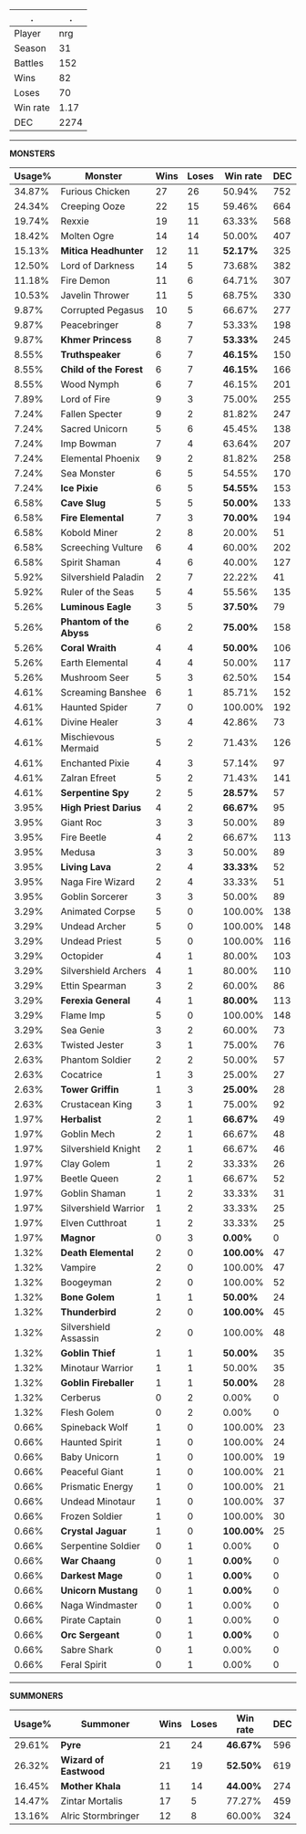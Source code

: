 .|.
|-|-
Player|nrg
Season|31
Battles|152
Wins|82
Loses|70
Win rate|1.17
DEC|2274

---
**MONSTERS**

Usage%|Monster|Wins|Loses|Win rate|DEC|
-|-|-|-|-|-|
34.87%|Furious Chicken|27|26|50.94%|752|
24.34%|Creeping Ooze|22|15|59.46%|664|
19.74%|Rexxie|19|11|63.33%|568|
18.42%|Molten Ogre|14|14|50.00%|407|
15.13%|**Mitica Headhunter**|12|11|**52.17%**|325|
12.50%|Lord of Darkness|14|5|73.68%|382|
11.18%|Fire Demon|11|6|64.71%|307|
10.53%|Javelin Thrower|11|5|68.75%|330|
9.87%|Corrupted Pegasus|10|5|66.67%|277|
9.87%|Peacebringer|8|7|53.33%|198|
9.87%|**Khmer Princess**|8|7|**53.33%**|245|
8.55%|**Truthspeaker**|6|7|**46.15%**|150|
8.55%|**Child of the Forest**|6|7|**46.15%**|166|
8.55%|Wood Nymph|6|7|46.15%|201|
7.89%|Lord of Fire|9|3|75.00%|255|
7.24%|Fallen Specter|9|2|81.82%|247|
7.24%|Sacred Unicorn|5|6|45.45%|138|
7.24%|Imp Bowman|7|4|63.64%|207|
7.24%|Elemental Phoenix|9|2|81.82%|258|
7.24%|Sea Monster|6|5|54.55%|170|
7.24%|**Ice Pixie**|6|5|**54.55%**|153|
6.58%|**Cave Slug**|5|5|**50.00%**|133|
6.58%|**Fire Elemental**|7|3|**70.00%**|194|
6.58%|Kobold Miner|2|8|20.00%|51|
6.58%|Screeching Vulture|6|4|60.00%|202|
6.58%|Spirit Shaman|4|6|40.00%|127|
5.92%|Silvershield Paladin|2|7|22.22%|41|
5.92%|Ruler of the Seas|5|4|55.56%|135|
5.26%|**Luminous Eagle**|3|5|**37.50%**|79|
5.26%|**Phantom of the Abyss**|6|2|**75.00%**|158|
5.26%|**Coral Wraith**|4|4|**50.00%**|106|
5.26%|Earth Elemental|4|4|50.00%|117|
5.26%|Mushroom Seer|5|3|62.50%|154|
4.61%|Screaming Banshee|6|1|85.71%|152|
4.61%|Haunted Spider|7|0|100.00%|192|
4.61%|Divine Healer|3|4|42.86%|73|
4.61%|Mischievous Mermaid|5|2|71.43%|126|
4.61%|Enchanted Pixie|4|3|57.14%|97|
4.61%|Zalran Efreet|5|2|71.43%|141|
4.61%|**Serpentine Spy**|2|5|**28.57%**|57|
3.95%|**High Priest Darius**|4|2|**66.67%**|95|
3.95%|Giant Roc|3|3|50.00%|89|
3.95%|Fire Beetle|4|2|66.67%|113|
3.95%|Medusa|3|3|50.00%|89|
3.95%|**Living Lava**|2|4|**33.33%**|52|
3.95%|Naga Fire Wizard|2|4|33.33%|51|
3.95%|Goblin Sorcerer|3|3|50.00%|89|
3.29%|Animated Corpse|5|0|100.00%|138|
3.29%|Undead Archer|5|0|100.00%|148|
3.29%|Undead Priest|5|0|100.00%|116|
3.29%|Octopider|4|1|80.00%|103|
3.29%|Silvershield Archers|4|1|80.00%|110|
3.29%|Ettin Spearman|3|2|60.00%|86|
3.29%|**Ferexia General**|4|1|**80.00%**|113|
3.29%|Flame Imp|5|0|100.00%|148|
3.29%|Sea Genie|3|2|60.00%|73|
2.63%|Twisted Jester|3|1|75.00%|76|
2.63%|Phantom Soldier|2|2|50.00%|57|
2.63%|Cocatrice|1|3|25.00%|27|
2.63%|**Tower Griffin**|1|3|**25.00%**|28|
2.63%|Crustacean King|3|1|75.00%|92|
1.97%|**Herbalist**|2|1|**66.67%**|49|
1.97%|Goblin Mech|2|1|66.67%|48|
1.97%|Silvershield Knight|2|1|66.67%|46|
1.97%|Clay Golem|1|2|33.33%|26|
1.97%|Beetle Queen|2|1|66.67%|52|
1.97%|Goblin Shaman|1|2|33.33%|31|
1.97%|Silvershield Warrior|1|2|33.33%|25|
1.97%|Elven Cutthroat|1|2|33.33%|25|
1.97%|**Magnor**|0|3|**0.00%**|0|
1.32%|**Death Elemental**|2|0|**100.00%**|47|
1.32%|Vampire|2|0|100.00%|47|
1.32%|Boogeyman|2|0|100.00%|52|
1.32%|**Bone Golem**|1|1|**50.00%**|24|
1.32%|**Thunderbird**|2|0|**100.00%**|45|
1.32%|Silvershield Assassin|2|0|100.00%|48|
1.32%|**Goblin Thief**|1|1|**50.00%**|35|
1.32%|Minotaur Warrior|1|1|50.00%|35|
1.32%|**Goblin Fireballer**|1|1|**50.00%**|28|
1.32%|Cerberus|0|2|0.00%|0|
1.32%|Flesh Golem|0|2|0.00%|0|
0.66%|Spineback Wolf|1|0|100.00%|23|
0.66%|Haunted Spirit|1|0|100.00%|24|
0.66%|Baby Unicorn|1|0|100.00%|19|
0.66%|Peaceful Giant|1|0|100.00%|21|
0.66%|Prismatic Energy|1|0|100.00%|21|
0.66%|Undead Minotaur|1|0|100.00%|37|
0.66%|Frozen Soldier|1|0|100.00%|30|
0.66%|**Crystal Jaguar**|1|0|**100.00%**|25|
0.66%|Serpentine Soldier|0|1|0.00%|0|
0.66%|**War Chaang**|0|1|**0.00%**|0|
0.66%|**Darkest Mage**|0|1|**0.00%**|0|
0.66%|**Unicorn Mustang**|0|1|**0.00%**|0|
0.66%|Naga Windmaster|0|1|0.00%|0|
0.66%|Pirate Captain|0|1|0.00%|0|
0.66%|**Orc Sergeant**|0|1|**0.00%**|0|
0.66%|Sabre Shark|0|1|0.00%|0|
0.66%|Feral Spirit|0|1|0.00%|0|

---
**SUMMONERS**

Usage%|Summoner|Wins|Loses|Win rate|DEC|
-|-|-|-|-|-|
29.61%|**Pyre**|21|24|**46.67%**|596|
26.32%|**Wizard of Eastwood**|21|19|**52.50%**|619|
16.45%|**Mother Khala**|11|14|**44.00%**|274|
14.47%|Zintar Mortalis|17|5|77.27%|459|
13.16%|Alric Stormbringer|12|8|60.00%|324|

